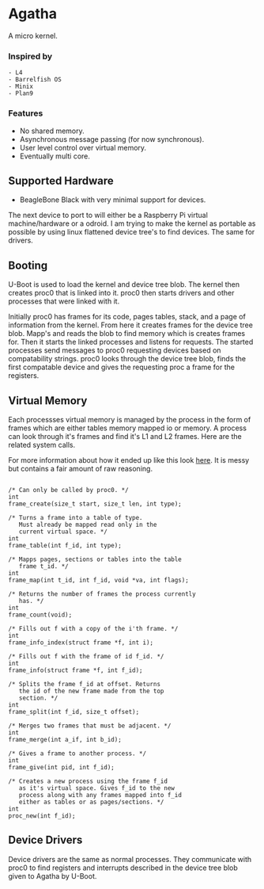 # Agatha

A micro kernel.

### Inspired by

	- L4
	- Barrelfish OS
	- Minix
	- Plan9


### Features
	
  - No shared memory.
  - Asynchronous message passing (for now synchronous).
  - User level control over virtual memory.
  - Eventually multi core.

## Supported Hardware

  - BeagleBone Black with very minimal support for 
    devices.

The next device to port to will either be a Raspberry Pi
virtual machine/hardware or a odroid. I am trying to make
the kernel as portable as possible by using linux flattened
device tree's to find devices. The same for drivers.

## Booting

U-Boot is used to load the kernel and device tree blob.
The kernel then creates proc0 that is linked into it.
proc0 then starts drivers and other processes that were
linked with it. 

Initially proc0 has frames for its code, pages tables,
stack, and a page of information from the kernel. From
here it creates frames for the device tree blob. Mapp's
and reads the blob to find memory which is creates frames
for. Then it starts the linked processes and listens 
for requests. The started processes send messages to proc0
requesting devices based on compatability strings. proc0
looks through the device tree blob, finds the first 
compatable device and gives the requesting proc a frame
for the registers.

## Virtual Memory

Each processses virtual memory is managed by the process
in the form of frames which are either tables memory mapped
io or memory. A process can look through it's frames and 
find it's L1 and L2 frames. Here are the related system
calls.

For more information about how it ended up like this
look [here](docs/memory.md). It is messy but contains
a fair amount of raw reasoning.

```

/* Can only be called by proc0. */
int
frame_create(size_t start, size_t len, int type);

/* Turns a frame into a table of type.
   Must already be mapped read only in the
   current virtual space. */
int
frame_table(int f_id, int type);

/* Mapps pages, sections or tables into the table
   frame t_id. */
int
frame_map(int t_id, int f_id, void *va, int flags);

/* Returns the number of frames the process currently
   has. */
int
frame_count(void);

/* Fills out f with a copy of the i'th frame. */
int
frame_info_index(struct frame *f, int i);

/* Fills out f with the frame of id f_id. */
int
frame_info(struct frame *f, int f_id);

/* Splits the frame f_id at offset. Returns
   the id of the new frame made from the top
   section. */
int
frame_split(int f_id, size_t offset);

/* Merges two frames that must be adjacent. */
int
frame_merge(int a_if, int b_id);

/* Gives a frame to another process. */
int
frame_give(int pid, int f_id);

/* Creates a new process using the frame f_id 
   as it's virtual space. Gives f_id to the new
   process along with any frames mapped into f_id
   either as tables or as pages/sections. */
int
proc_new(int f_id);

```

## Device Drivers

Device drivers are the same as normal processes.
They communicate with proc0 to find registers and
interrupts described in the device tree blob given
to Agatha by U-Boot. 


